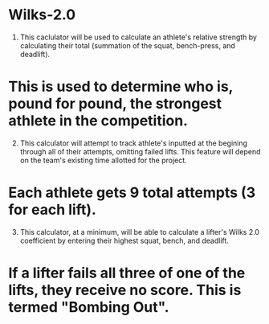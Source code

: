# Wilks-2.0
1. This caclulator will be used to calculate an athlete's relative strength by calculating their total (summation of the squat, bench-press, and deadlift).
# This is used to determine who is, pound for pound, the strongest athlete in the competition.
2. This calculator will attempt to track athlete's inputted at the begining through all of their attempts, omitting failed lifts. This feature will depend on the team's existing time allotted for the project.
# Each athlete gets 9 total attempts (3 for each lift).
3. This calculator, at a minimum, will be able to calculate a lifter's Wilks 2.0 coefficient by entering their highest squat, bench, and deadlift. 
# If a lifter fails all three of one of the lifts, they receive no score. This is termed "Bombing Out".